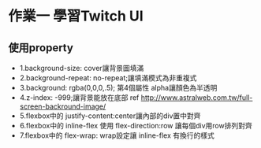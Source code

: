 #   作業一 學習Twitch UI
##   使用property
+   1.background-size: cover讓背景圖填滿
+   2.background-repeat: no-repeat;讓填滿模式為非重複式
+   3.background: rgba(0,0,0,.5); 第4個屬性 alpha讓顏色為半透明
+   4.z-index: -999;讓背景能放在底部 ref http://www.astralweb.com.tw/full-screen-backround-image/
+   5.flexbox中的 justify-content:center讓內部的div置中對齊
+   6.flexbox中的 inline-flex 使用 flex-direction:row 讓每個div用row排列對齊
+   7.flexbox中的 flex-wrap: wrap設定讓 inline-flex 有換行的樣式   
